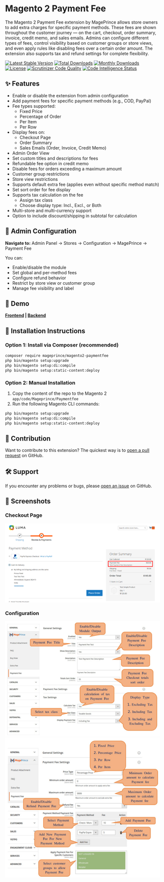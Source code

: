 # Magento 2 Payment Fee

The Magento 2 Payment Fee extension by MagePrince allows store owners to add extra charges for specific payment methods. These fees are shown throughout the customer journey — on the cart, checkout, order summary, invoice, credit memo, and sales emails. Admins can configure different types of fees, control visibility based on customer groups or store views, and even apply rules like disabling fees over a certain order amount. The extension also supports tax and refund settings for complete flexibility.

[![Latest Stable Version](https://poser.pugx.org/mageprince/magento2-paymentfee/v)](//packagist.org/packages/mageprince/magento2-paymentfee)
[![Total Downloads](https://poser.pugx.org/mageprince/magento2-paymentfee/downloads)](//packagist.org/packages/mageprince/magento2-paymentfee)
[![Monthly Downloads](https://poser.pugx.org/mageprince/magento2-paymentfee/d/monthly)](//packagist.org/packages/mageprince/magento2-paymentfee)
[![License](https://poser.pugx.org/mageprince/magento2-paymentfee/license)](//packagist.org/packages/mageprince/magento2-paymentfee)
[![Scrutinizer Code Quality](https://scrutinizer-ci.com/g/mageprince/magento2-FAQ/badges/quality-score.png?b=master)](https://scrutinizer-ci.com/g/mageprince/magento2-FAQ/?branch=master)
[![Code Intelligence Status](https://scrutinizer-ci.com/g/mageprince/magento2-FAQ/badges/code-intelligence.svg?b=master)](https://scrutinizer-ci.com/code-intelligence)

## ✨ Features
 - Enable or disable the extension from admin configuration
 - Add payment fees for specific payment methods (e.g., COD, PayPal)
 - Fee types supported:
   - Fixed Price
   - Percentage of Order
   - Per Item
   - Per Row
 - Display fees on:
   - Checkout Page
   - Order Summary
   - Sales Emails (Order, Invoice, Credit Memo)
 - Admin Order View
 - Set custom titles and descriptions for fees
 - Refundable fee option in credit memo
 - Disable fees for orders exceeding a maximum amount
 - Customer group restrictions
 - Store view restrictions
 - Supports default extra fee (applies even without specific method match)
 - Set sort order for fee display
 - Supports tax calculation on the fee
   - Assign tax class
   - Choose display type: Incl., Excl., or Both
 - Multi-store and multi-currency support
 - Option to include discount/shipping in subtotal for calculation

## 🔧 Admin Configuration

**Navigate to:** Admin Panel → Stores → Configuration → MagePrince → Payment Fee

You can:
 - Enable/disable the module
 - Set global and per-method fees
 - Configure refund behavior
 - Restrict by store view or customer group
 - Manage fee visibility and label

## 🧪 Demo

<b><a href="http://demo2.mageprince.com/">Frontend</a>   |   <a href="http://demo2.mageprince.com/admin">Backend</a></b>

## 🚀 Installation Instructions

### Option 1: Install via Composer (recommended)

```
composer require mageprince/magento2-paymentfee
php bin/magento setup:upgrade
php bin/magento setup:di:compile
php bin/magento setup:static-content:deploy
```

### Option 2: Manual Installation
1. Copy the content of the repo to the Magento 2 `app/code/Mageprince/Paymentfee`
2. Run the following Magento CLI commands:
```
php bin/magento setup:upgrade
php bin/magento setup:di:compile
php bin/magento setup:static-content:deploy
```

## 🤝 Contribution

Want to contribute to this extension? The quickest way is to <a href="https://help.github.com/articles/about-pull-requests/">open a pull request</a> on GitHub.

## 🛠 Support

If you encounter any problems or bugs, please <a href="https://github.com/mageprince/magento2-paymentfee/issues">open an issue</a> on GitHub.

## 📸 Screenshots

<h3>Checkout Page</h3>
<img src="https://raw.githubusercontent.com/mageprince/all-module-screenshots/master/PaymentFee/checkout_page_2.png" />

<h3>Configuration</h3>
<img src="https://raw.githubusercontent.com/mageprince/all-module-screenshots/master/PaymentFee/paymentfee-config1.jpg" />
<img src="https://raw.githubusercontent.com/mageprince/all-module-screenshots/master/PaymentFee/paymentfee-config2.jpg" />


